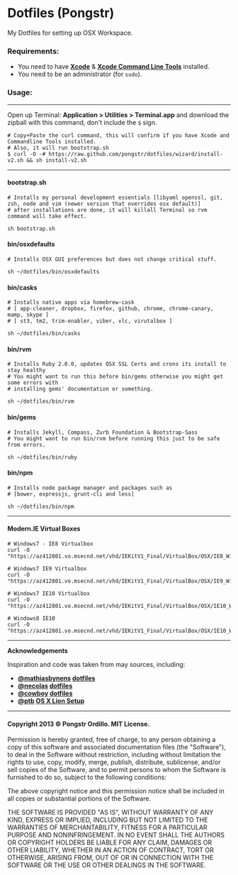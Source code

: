 Dotfiles (Pongstr)
==================

My Dotfiles for setting up OSX Workspace.

### Requirements:

  - You need to have **[Xcode](https://developer.apple.com/xcode/)** &amp; **[Xcode Command Line Tools](https://developer.apple.com/downloads)** installed.
  - You need to be an administrator (for ```sudo```).
  
### Usage:

-----------------

Open up Terminal: **Application > Utilities > Terminal.app** and download the zipball with this command, don't include the ```$``` sign.

```shell
# Copy+Paste the curl command, this will confirm if you have Xcode and Commandline Tools installed.
# Also, it will run bootstrap.sh
$ curl -O -# https://raw.github.com/pongstr/dotfiles/wizard/install-v2.sh && sh install-v2.sh
```

-----------------

#### bootstrap.sh

```shell 
# Installs my personal development essentials [libyaml openssl, git, zsh, node and vim (newer version that overrides osx default)]
# after installations are done, it will killall Terminal so rvm command will take effect.

sh bootstrap.sh
```

#### bin/osxdefaults

```shell
# Installs OSX GUI preferences but does not change critical stuff.

sh ~/dotfiles/bin/osxdefaults
```

#### bin/casks

```shell
# Installs native apps via homebrew-cask
# [ app-cleaner, dropbox, firefox, github, chrome, chrome-canary, mamp, skype ]
# [ st3, tm2, trim-enabler, viber, vlc, virutalbox ]

sh ~/dotfiles/bin/casks
```

#### bin/rvm

```shell
# Installs Ruby 2.0.0, updates OSX SSL Certs and crons its install to stay healthy
# You might want to run this before bin/gems otherwise you might get some errors with
# installing gems' documentation or something.
  
sh ~/dotfiles/bin/rvm
```

#### bin/gems

```shell
# Installs Jekyll, Compass, Zurb Foundation & Bootstrap-Sass
# You might want to run bin/rvm before running this just to be safe from errors.

sh ~/dotfiles/bin/ruby
```

#### bin/npm

```shell
# Installs node package manager and packages such as
# [bower, expressjs, grunt-cli and less]

sh ~/dotfiles/bin/npm
```




-----------------

#### Modern.IE Virtual Boxes

```shell
# Windows7 - IE8 Virtualbox
curl -O "https://az412801.vo.msecnd.net/vhd/IEKitV1_Final/VirtualBox/OSX/IE8_Win7/IE8.Win7.For.MacVirtualBox.part{1.sfx,2.rar,3.rar,4.rar,5.rar,6.rar}"

# Windows7 IE9 Virtualbox
curl -O "https://az412801.vo.msecnd.net/vhd/IEKitV1_Final/VirtualBox/OSX/IE9_Win7/IE9.Win7.For.MacVirtualBox.part{1.sfx,2.rar,3.rar,4.rar,5.rar}"

# Windows7 IE10 Virtualbox
curl -O "https://az412801.vo.msecnd.net/vhd/IEKitV1_Final/VirtualBox/OSX/IE10_Win7/IE10.Win7.For.MacVirtualBox.part{1.sfx,2.rar,3.rar,4.rar}"

# Windows8 IE10
curl -O "https://az412801.vo.msecnd.net/vhd/IEKitV1_Final/VirtualBox/OSX/IE10_Win8/IE10.Win8.For.MacVirtualBox.part{1.sfx,2.rar,3.rar}"
```

-----------------
                  
**Acknowledgements**

Inspiration and code was taken from may sources, including:

  - **[@mathiasbynens](https://github.com/mathiasbynens/) [dotfiles](https://github.com/mathiasbynens/dotfiles)**
  - **[@necolas](https://github.com/necolas/) [dotfiles](https://github.com/necolas/dotfiles)**
  - **[@cowboy](https://twitter.com/cowboy/) [dotfiles](https://github.com/cowboy/dotfiles)**
  - **[@ptb](https://github.com/ptb/) [OS X Lion Setup](https://github.com/ptb/Mac-OS-X-Lion-Setup)**

-----------------

#### Copyright 2013 &copy; Pongstr Ordillo. MIT License.

Permission is hereby granted, free of charge, to any person obtaining a copy of this software and associated documentation files (the "Software"), to deal in the Software without restriction, including without limitation the rights to use, copy, modify, merge, publish, distribute, sublicense, and/or sell copies of the Software, and to permit persons to whom the Software is furnished to do so, subject to the following conditions:

The above copyright notice and this permission notice shall be included in all copies or substantial portions of the Software.

THE SOFTWARE IS PROVIDED "AS IS", WITHOUT WARRANTY OF ANY KIND, EXPRESS OR IMPLIED, INCLUDING BUT NOT LIMITED TO THE WARRANTIES OF MERCHANTABILITY, FITNESS FOR A PARTICULAR PURPOSE AND NONINFRINGEMENT. IN NO EVENT SHALL THE AUTHORS OR COPYRIGHT HOLDERS BE LIABLE FOR ANY CLAIM, DAMAGES OR OTHER LIABILITY, WHETHER IN AN ACTION OF CONTRACT, TORT OR OTHERWISE, ARISING FROM, OUT OF OR IN CONNECTION WITH THE SOFTWARE OR THE USE OR OTHER DEALINGS IN THE SOFTWARE.

